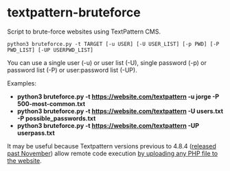 # textpattern-bruteforce

Script to brute-force websites using TextPattern CMS.

```
python3 bruteforce.py -t TARGET [-u USER] [-U USER_LIST] [-p PWD] [-P PWD_LIST] [-UP USERPWD_LIST]
```

You can use a single user (-u) or user list (-U), single password (-p) or password list (-P) or user:password list (-UP).

Examples:

- **python3 bruteforce.py -t https://website.com/textpattern -u jorge -P 500-most-common.txt**
- **python3 bruteforce.py -t https://website.com/textpattern -U users.txt -P possible_passwords.txt**
- **python3 bruteforce.py -t https://website.com/textpattern -UP userpass.txt**

It may be useful because Textpattern versions previous to 4.8.4 ([released past November](https://github.com/textpattern/textpattern/releases/tag/4.8.4)) allow remote code execution [by uploading any PHP file to the website](https://www.exploit-db.com/exploits/48943).